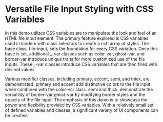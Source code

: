 # Versatile File Input Styling with CSS Variables

In this demo utilizes CSS variables are to manipulate the look and feel of an HTML file input element. The primary feature explored is CSS variables used in tandem with class selectors to create a rich array of styles. The base class, file-input, sets the foundation for every CSS variation. Once this base is set, additional _-var classes such as color-var, ghost-var, and border-var introduce unique traits for more customized use of the file inputs. These _-var classes introduce CSS variables that are then filled with desired values.

Various modifier classes, including primary, accent, semi, and thick, are demonstrated. primary and accent add distinctive colors to the file input when combined with the color-var class. semi and thick, demonstrate the versatility of border-var ghost-var by modifying border styles and the opacity of the file input. The emphasis of this demo is to showcase the power and flexibility provided by CSS variables. With a relatively small set of defined variables and classes, a significant variety of UI components can be created.
